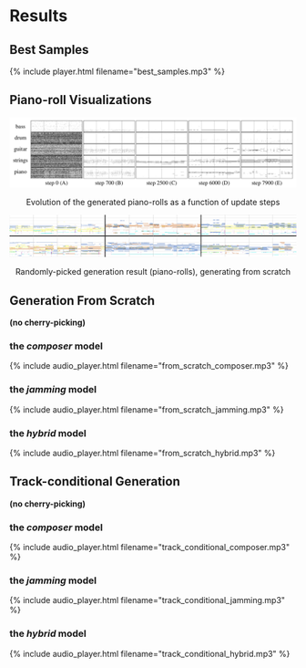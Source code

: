 # Results

## Best Samples
{% include player.html filename="best_samples.mp3" %}

## Piano-roll Visualizations

![evolution](figs/evolution.png)
<p align="center">Evolution of the generated piano-rolls as a function of update steps</p>

![hybrid](figs/hybrid.png)
<p align="center">Randomly-picked generation result (piano-rolls), generating from scratch</p>

## Generation From Scratch
**(no cherry-picking)**

### the *composer* model
{% include audio_player.html filename="from_scratch_composer.mp3" %}

### the *jamming* model
{% include audio_player.html filename="from_scratch_jamming.mp3" %}

### the *hybrid* model
{% include audio_player.html filename="from_scratch_hybrid.mp3" %}

## Track-conditional Generation
**(no cherry-picking)**

### the *composer* model
{% include audio_player.html filename="track_conditional_composer.mp3" %}

### the *jamming* model
{% include audio_player.html filename="track_conditional_jamming.mp3" %}

### the *hybrid* model
{% include audio_player.html filename="track_conditional_hybrid.mp3" %}
